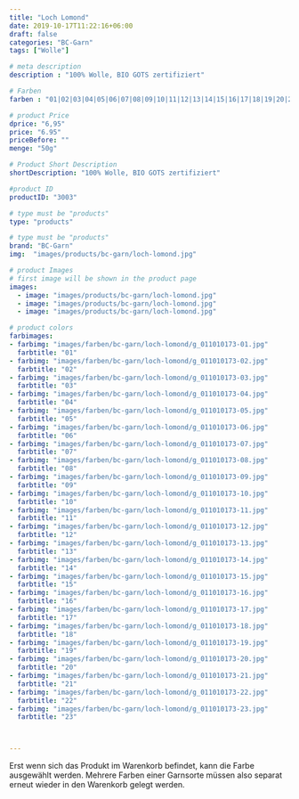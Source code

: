 ```yaml
---
title: "Loch Lomond"
date: 2019-10-17T11:22:16+06:00
draft: false
categories: "BC-Garn"
tags: ["Wolle"] 

# meta description
description : "100% Wolle, BIO GOTS zertifiziert"

# Farben
farben : "01|02|03|04|05|06|07|08|09|10|11|12|13|14|15|16|17|18|19|20|21|22|23|24|25|26|27|28|29|30"

# product Price
dprice: "6,95"
price: "6.95"
priceBefore: ""
menge: "50g"

# Product Short Description
shortDescription: "100% Wolle, BIO GOTS zertifiziert"

#product ID
productID: "3003"

# type must be "products"
type: "products"

# type must be "products"
brand: "BC-Garn"
img:  "images/products/bc-garn/loch-lomond.jpg"   

# product Images
# first image will be shown in the product page 
images:
  - image: "images/products/bc-garn/loch-lomond.jpg" 
  - image: "images/products/bc-garn/loch-lomond.jpg" 
  - image: "images/products/bc-garn/loch-lomond.jpg" 

# product colors
farbimages:
- farbimg: "images/farben/bc-garn/loch-lomond/g_011010173-01.jpg"	
  farbtitle: "01"
- farbimg: "images/farben/bc-garn/loch-lomond/g_011010173-02.jpg"	
  farbtitle: "02"
- farbimg: "images/farben/bc-garn/loch-lomond/g_011010173-03.jpg"	
  farbtitle: "03"
- farbimg: "images/farben/bc-garn/loch-lomond/g_011010173-04.jpg"	
  farbtitle: "04"
- farbimg: "images/farben/bc-garn/loch-lomond/g_011010173-05.jpg"	
  farbtitle: "05"
- farbimg: "images/farben/bc-garn/loch-lomond/g_011010173-06.jpg"	
  farbtitle: "06"
- farbimg: "images/farben/bc-garn/loch-lomond/g_011010173-07.jpg"	
  farbtitle: "07"
- farbimg: "images/farben/bc-garn/loch-lomond/g_011010173-08.jpg"	
  farbtitle: "08"
- farbimg: "images/farben/bc-garn/loch-lomond/g_011010173-09.jpg"	
  farbtitle: "09"
- farbimg: "images/farben/bc-garn/loch-lomond/g_011010173-10.jpg"	
  farbtitle: "10"
- farbimg: "images/farben/bc-garn/loch-lomond/g_011010173-11.jpg"	
  farbtitle: "11"
- farbimg: "images/farben/bc-garn/loch-lomond/g_011010173-12.jpg"	
  farbtitle: "12"
- farbimg: "images/farben/bc-garn/loch-lomond/g_011010173-13.jpg"	
  farbtitle: "13"
- farbimg: "images/farben/bc-garn/loch-lomond/g_011010173-14.jpg"	
  farbtitle: "14"
- farbimg: "images/farben/bc-garn/loch-lomond/g_011010173-15.jpg"	
  farbtitle: "15"
- farbimg: "images/farben/bc-garn/loch-lomond/g_011010173-16.jpg"	
  farbtitle: "16"
- farbimg: "images/farben/bc-garn/loch-lomond/g_011010173-17.jpg"	
  farbtitle: "17"
- farbimg: "images/farben/bc-garn/loch-lomond/g_011010173-18.jpg"	
  farbtitle: "18"
- farbimg: "images/farben/bc-garn/loch-lomond/g_011010173-19.jpg"	
  farbtitle: "19"
- farbimg: "images/farben/bc-garn/loch-lomond/g_011010173-20.jpg"	
  farbtitle: "20"
- farbimg: "images/farben/bc-garn/loch-lomond/g_011010173-21.jpg"	
  farbtitle: "21"
- farbimg: "images/farben/bc-garn/loch-lomond/g_011010173-22.jpg"	
  farbtitle: "22"
- farbimg: "images/farben/bc-garn/loch-lomond/g_011010173-23.jpg"	
  farbtitle: "23"



---
```


Erst wenn sich das Produkt im Warenkorb befindet, kann die Farbe ausgewählt werden.
Mehrere Farben einer Garnsorte müssen also separat erneut wieder in den Warenkorb gelegt werden.
